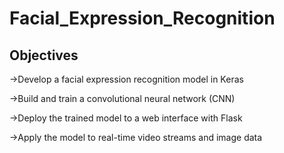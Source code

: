 # Facial_Expression_Recognition

## Objectives

->Develop a facial expression recognition model in Keras 

->Build and train a convolutional neural network (CNN)

->Deploy the trained model to a web interface with Flask

->Apply the model to real-time video streams and image data
